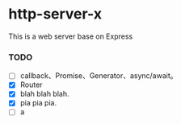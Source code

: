 http-server-x
=============

This is a web server base on Express

### TODO

- [ ] callback、Promise、Generator、async/await。
- [x] Router
- [x] blah blah blah.
- [x] pia pia pia.
- [ ] a  
